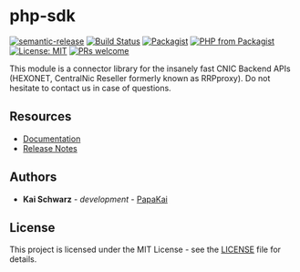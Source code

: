 # php-sdk

[![semantic-release](https://img.shields.io/badge/%20%20%F0%9F%93%A6%F0%9F%9A%80-semantic--release-e10079.svg)](https://github.com/semantic-release/semantic-release)
[![Build Status](https://github.com/centralnicgroup-opensource/rtldev-middleware-php-sdk/workflows/Release/badge.svg?branch=master)](https://github.com/centralnicgroup-opensource/rtldev-middleware-php-sdk/workflows/Release/badge.svg?branch=master)
[![Packagist](https://img.shields.io/packagist/v/centralnicgroup-opensource/rtldev-middleware-php-sdk.svg)](https://packagist.org/packages/centralnicgroup-opensource/rtldev-middleware-php-sdk)
[![PHP from Packagist](https://img.shields.io/packagist/php-v/centralnicgroup-opensource/rtldev-middleware-php-sdk.svg)](https://packagist.org/packages/centralnicgroup-opensource/rtldev-middleware-php-sdk)
[![License: MIT](https://img.shields.io/badge/License-MIT-blue.svg)](https://opensource.org/licenses/MIT)
[![PRs welcome](https://img.shields.io/badge/PRs-welcome-brightgreen.svg)](https://github.com/centralnicgroup-opensource/rtldev-middleware-php-sdk/blob/master/CONTRIBUTING.md)

This module is a connector library for the insanely fast CNIC Backend APIs (HEXONET, CentralNic Reseller formerly known as RRPproxy). Do not hesitate to contact us in case of questions.

## Resources

* [Documentation](https://centralnic-reseller.github.io/centralnic-reseller/docs/hexonet/sdks/php-sdk/)
* [Release Notes](https://github.com/centralnicgroup-opensource/rtldev-middleware-php-sdk/releases)

## Authors

* **Kai Schwarz** - *development* - [PapaKai](https://github.com/papakai)

## License

This project is licensed under the MIT License - see the [LICENSE](LICENSE) file for details.
